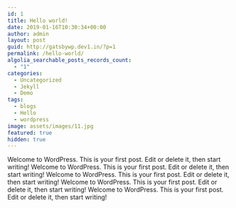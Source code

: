 ```yaml
---
id: 1
title: Hello world!
date: 2019-01-16T10:30:34+00:00
author: admin
layout: post
guid: http://gatsbywp.dev1.in/?p=1
permalink: /hello-world/
algolia_searchable_posts_records_count:
  - "1"
categories:
  - Uncategorized
  - Jekyll
  - Demo
tags:
  - blogs
  - Hello
  - wordpress
image: assets/images/11.jpg
featured: true
hidden: true
---
```

Welcome to WordPress. This is your first post. Edit or delete it, then start writing!
Welcome to WordPress. This is your first post. Edit or delete it, then start writing!
Welcome to WordPress. This is your first post. Edit or delete it, then start writing!
Welcome to WordPress. This is your first post. Edit or delete it, then start writing!
Welcome to WordPress. This is your first post. Edit or delete it, then start writing!